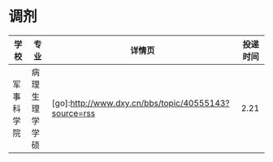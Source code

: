 # 调剂
学校 | 专业 | 详情页 | 投递时间
---------| ------------- | ------------| ---------
军事科学院 | 病理生理学学硕 | [go]:http://www.dxy.cn/bbs/topic/40555143?source=rss | 2.21
